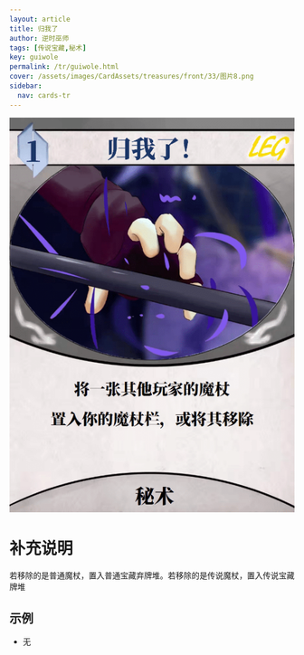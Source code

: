 ```yaml
---
layout: article
title: 归我了
author: 逆时巫师
tags: [传说宝藏,秘术]
key: guiwole
permalink: /tr/guiwole.html
cover: /assets/images/CardAssets/treasures/front/33/图片8.png
sidebar:
  nav: cards-tr
---
```

![](/assets/images/CardAssets/treasures/front/33/图片8.png)

# 补充说明
若移除的是普通魔杖，置入普通宝藏弃牌堆。若移除的是传说魔杖，置入传说宝藏牌堆


## 示例
* 无